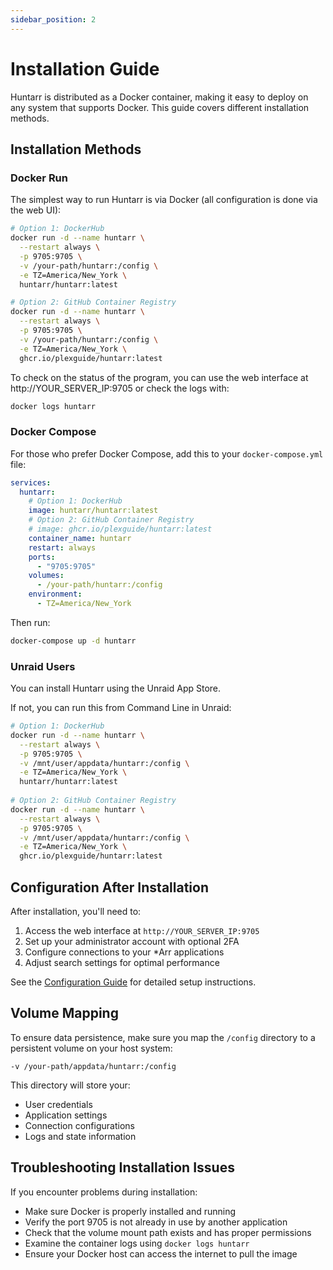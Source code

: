 ```yaml
---
sidebar_position: 2
---
```


# Installation Guide

Huntarr is distributed as a Docker container, making it easy to deploy on any system that supports Docker. This guide covers different installation methods.

## Installation Methods

### Docker Run

The simplest way to run Huntarr is via Docker (all configuration is done via the web UI):

```bash
# Option 1: DockerHub
docker run -d --name huntarr \
  --restart always \
  -p 9705:9705 \
  -v /your-path/huntarr:/config \
  -e TZ=America/New_York \
  huntarr/huntarr:latest

# Option 2: GitHub Container Registry
docker run -d --name huntarr \
  --restart always \
  -p 9705:9705 \
  -v /your-path/huntarr:/config \
  -e TZ=America/New_York \
  ghcr.io/plexguide/huntarr:latest
```

To check on the status of the program, you can use the web interface at http://YOUR_SERVER_IP:9705 or check the logs with:

```bash
docker logs huntarr
```

### Docker Compose

For those who prefer Docker Compose, add this to your `docker-compose.yml` file:

```yaml
services:
  huntarr:
    # Option 1: DockerHub
    image: huntarr/huntarr:latest
    # Option 2: GitHub Container Registry
    # image: ghcr.io/plexguide/huntarr:latest
    container_name: huntarr
    restart: always
    ports:
      - "9705:9705"
    volumes:
      - /your-path/huntarr:/config
    environment:
      - TZ=America/New_York
```

Then run:

```bash
docker-compose up -d huntarr
```

### Unraid Users

You can install Huntarr using the Unraid App Store.

If not, you can run this from Command Line in Unraid:

```bash
# Option 1: DockerHub
docker run -d --name huntarr \
  --restart always \
  -p 9705:9705 \
  -v /mnt/user/appdata/huntarr:/config \
  -e TZ=America/New_York \
  huntarr/huntarr:latest
  
# Option 2: GitHub Container Registry
docker run -d --name huntarr \
  --restart always \
  -p 9705:9705 \
  -v /mnt/user/appdata/huntarr:/config \
  -e TZ=America/New_York \
  ghcr.io/plexguide/huntarr:latest
```

## Configuration After Installation

After installation, you'll need to:

1. Access the web interface at `http://YOUR_SERVER_IP:9705`
2. Set up your administrator account with optional 2FA
3. Configure connections to your *Arr applications
4. Adjust search settings for optimal performance

See the [Configuration Guide](configuration) for detailed setup instructions.

## Volume Mapping

To ensure data persistence, make sure you map the `/config` directory to a persistent volume on your host system:

```
-v /your-path/appdata/huntarr:/config
```

This directory will store your:
- User credentials
- Application settings
- Connection configurations
- Logs and state information

## Troubleshooting Installation Issues

If you encounter problems during installation:

- Make sure Docker is properly installed and running
- Verify the port 9705 is not already in use by another application
- Check that the volume mount path exists and has proper permissions
- Examine the container logs using `docker logs huntarr`
- Ensure your Docker host can access the internet to pull the image 